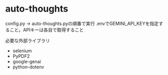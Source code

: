 # auto-thoughts

config.py -> auto-thoughts.pyの順番で実行
.envでGEMINI_API_KEYを指定すること。APIキーは各自で取得すること

必要な外部ライブラリ
 - selenium
 - PyPDF2
 - google-genai
 - python-dotenv
